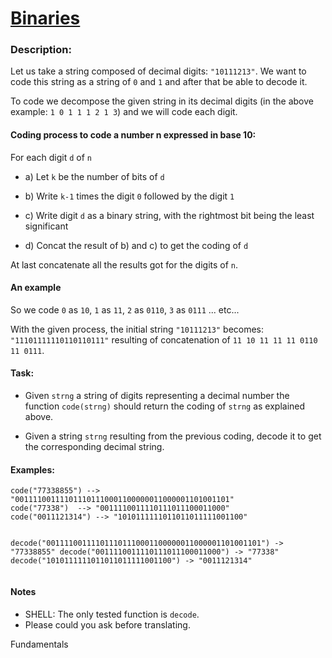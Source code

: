 <div class="w-full panel bg-ui-section"><h1><a href="https://www.codewars.com/kata/5d98b6b38b0f6c001a461198" target="_blank">Binaries</a></h1><h3 class="wf-title-alt">Description:</h3><div class="markdown prose max-w-5xl mx-auto overflow-x-auto break-words" id="description"><p>Let us take a string composed of decimal digits: <code>"10111213"</code>. We want to code this string as a string of <code>0</code> and <code>1</code> and after that be able to decode it.</p>
<p>To code we decompose the given string in its decimal digits (in the above example: <code>1 0 1 1 1 2 1 3</code>) and we will code each digit.</p>
<h4 id="coding-process-to-code-a-number-n-expressed-in-base-10">Coding process to code a number n expressed in base 10:</h4>
<p>For each digit <code>d</code> of <code>n</code></p>
<ul>
<li><p>a) Let <code>k</code> be the number of bits of <code>d</code></p>
</li>
<li><p>b) Write <code>k-1</code> times the digit <code>0</code> followed by the digit <code>1</code></p>
</li>
<li><p>c) Write digit <code>d</code> as a binary string, with the rightmost bit being the least significant</p>
</li>
<li><p>d) Concat the result of b) and c) to get the coding of <code>d</code></p>
</li>
</ul>
<p>At last concatenate all the results got for the digits of <code>n</code>.</p>
<h4 id="an-example">An example</h4>
<p>So we code <code>0</code> as <code>10</code>, <code>1</code> as <code>11</code>, <code>2</code> as <code>0110</code>, <code>3</code> as <code>0111</code> ...  etc...</p>
<p>With the given process, the initial string <code>"10111213"</code>
becomes: 
<code>"11101111110110110111"</code> resulting of concatenation of <code>11 10 11 11 11 0110 11 0111</code>.</p>
<h4 id="task">Task:</h4>
<ul>
<li><p>Given <code>strng</code> a string of digits representing a decimal number the function <code>code(strng)</code> should return the coding of <code>strng</code> as explained above.</p>
</li>
<li><p>Given a string <code>strng</code> resulting from the previous coding, decode it to get the corresponding decimal string.</p>
</li>
</ul>
<h4 id="examples">Examples:</h4>
<pre><code>code("77338855") --&gt; "001111001111011101110001100000011000001101001101"
code("77338")  --&gt; "0011110011110111011100011000"
code("0011121314") --&gt; "1010111111011011011111001100"

decode("001111001111011101110001100000011000001101001101") -&gt; "77338855"
decode("0011110011110111011100011000") -&gt; "77338"
decode("1010111111011011011111001100") -&gt; "0011121314"
</code></pre>
<h4 id="notes">Notes</h4>
<ul>
<li>SHELL: The only tested function is <code>decode</code>.</li>
<li>Please could you ask before translating.</li>
</ul></code></pre>
</div><div class="pt-4 max-w-5xl mx-auto"><div class="mt-4"><span><i class="icon-moon-tag "></i></span><div class="keyword-tag">Fundamentals</div></div></div></div>